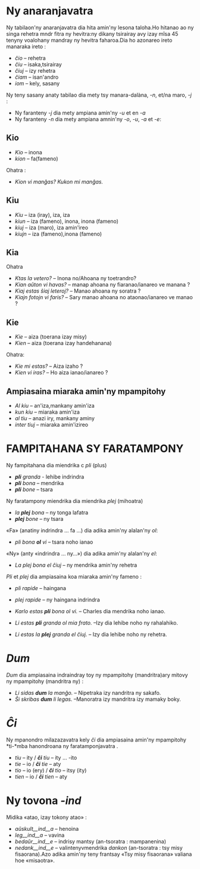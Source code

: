 # Ny anaranjavatra

Ny tabilaon'ny anaranjavatra dia hita amin'ny lesona taloha.Ho hitanao ao ny singa rehetra mndr fitra ny hevitra:ny dikany tsirairay avy izay mîsa 45 tenyny voalohany mandray ny hevitra faharoa.Dia ho azonareo ireto manaraka ireto :

- *ĉio*  – rehetra
- *ĉiu*  – isaka,tsirairay
- *ĉiuj*  – izy rehetra
- *ĉiam* – isan'andro
- *iom* – kely, sasany

Ny teny sasany anaty tabilao dia mety tsy manara-dalàna, *-n*, et/na maro, *-j* :

- Ny faranteny *-j* dia mety ampiana amin'ny *-u* et en *-a*
- Ny faranteny *-n* dia mety ampiana amnin'ny *-o*, *-u*, *-a* et *-e*:


## Kio 

- *Kio* – inona 
- *kion* – fa(fameno)

Ohatra :

- *Kion vi manĝas? Kukon mi manĝas.*

## Kiu

- *Kiu* – iza (iray), iza, iza
- *kiun* – iza (fameno), inona, inona (fameno)
- *kiuj* – iza (maro), iza amin'ireo
- *kiujn* – iza (fameno),inona (fameno)

## Kia

Ohatra
- *Ktas la vetero?* – Inona no/Ahoana ny toetrandro?
- *Kian aŭton vi havas?* – manap ahoana ny fiaranao/ianareo ve manana ?
- *Kiaj estas ŝiaj leteroj?* – Manao ahoana ny soratra ?
- *Kiajn fotojn vi faris?* – Sary manao ahoana no ataonao/ianareo ve manao ?

## Kie

- *Kie* – aiza (toerana izay misy)
- *Kien* – aiza (toerana izay handehanana)

Ohatra:

- *Kie mi estas?* – Aiza izaho ?
- *Kien vi iras?* – Ho aiza ianao/ianareo ?

## Ampiasaina miaraka amin'ny mpampitohy

- *Al kiu* – an'iza,mankany amin'iza
- *kun kiu* – miaraka amin'iza
- *al tiu* – anazi iry, mankany aminy
- *inter tiuj* – miaraka amin'izireo

# FAMPITAHANA SY FARATAMPONY

Ny fampitahana dia miendrika c *pli* (plus)

- *__pli__ granda* - lehibe indrindra
- *__pli__ bona* – mendrika
- *__pli__ bone* – tsara

Ny  faratampony miendrika dia miendrika *plej* (mihoatra)

- *la __plej__ bona* – ny tonga lafatra
- *__plej__ bone* – ny tsara

«Fa» (anatiny indrindra … fa …) dia adika amin'ny alalan'ny *ol*:

- *pli bona __ol__ vi* – tsara noho ianao

«Ny» (anty «indrindra … ny…») dia adika amin'ny alalan'ny *el*: 

- *La plej bona el ĉiuj* – ny mendrika amin'ny rehetra

*Pli* et *plej* dia ampiasaina koa miaraka amin'ny fameno :

- *pli rapide* – haingana
- *plej rapide* – ny haingana indrindra


- *Karlo estas __pli__ bona ol vi.* – Charles dia mendrika noho ianao.
- *Li estas __pli__ granda ol mia frato.* –Izy dia lehibe noho ny rahalahiko.
- *Li estas la __plej__ granda el ĉiuj.* – Izy dia lehibe noho ny rehetra.

# *Dum* 

*Dum* dia ampiasaina indraindray toy ny mpampitohy (mandritra)ary mitovy ny mpampitohy  (mandritra ny) :

- *Li sidas __dum__ la manĝo.* – Nipetraka izy nandritra ny sakafo.
- *Ŝi skribas __dum__ li legas.* –Manoratra izy mandritra izy mamaky boky.



# *Ĉi*

Ny mpanondro milazazavatra kely *ĉi* dia ampiasaina amin'ny mpampitohy *ti-*mba hanondroana ny faratamponjavatra .

- *tiu* – ity     / *__ĉi__ tiu* – ity … -ito
- *tie* – io      / *__ĉi__ tie* – aty
- *tio* – io (ery) / *__ĉi__ tio* – itsy (ity)
- *tien* – io   / *__ĉi__ tien* – aty
# Ny tovona *-ind*

Midika «atao, izay tokony atao» :

- *aŭskult__ind__a* – henoina
- *leg__ind__a* – vavina
- *bedaŭr__ind__e* – indrisy mantsy (an-tsoratra : mampanenina)
- *nedank__ind__e* – valintenyvmendrika *dankon* (an-tsoratra : tsy misy fisaorana).Azo adika amin'ny teny frantsay  «Tsy misy fisaorana» valiana hoe «misaotra».

 
